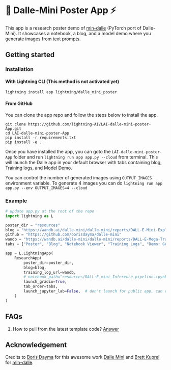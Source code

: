 # 🥑 Dalle-Mini Poster App ⚡️

This app is a research poster demo of [min-dalle](https://github.com/kuprel/min-dalle) (PyTorch port of Dalle-Mini).
It showcases a notebook, a blog, and a model demo where you generate images from text prompts.

## Getting started

### Installation

#### With Lightning CLI (This method is not activated yet)

`lightning install app lightning/dalle_mini_poster`

#### From GitHub

You can clone the app repo and follow the steps below to install the app.

```
git clone https://github.com/lightning-AI/LAI-dalle-mini-poster-App.git
cd LAI-dalle-mini-poster-App
pip install -r requirements.txt
pip install -e .
```

Once you have installed the app, you can goto the `LAI-dalle-mini-poster-App` folder and
run `lightning run app app.py --cloud` from terminal.
This will launch the Dalle app in your default browser with tabs containing blog, Training
logs, and Model Demo.

You can control the number of generated images using `OUTPUT_IMAGES` environment variable. To generate 4 images you can
do `lightning run app app.py --env OUTPUT_IMAGES=4 --cloud`


### Example

```python
# update app.py at the root of the repo
import lightning as L

poster_dir = "resources"
blog = "https://wandb.ai/dalle-mini/dalle-mini/reports/DALL-E-Mini-Explained-with-Demo--Vmlldzo4NjIxODA"
github = "https://github.com/borisdayma/dalle-mini"
wandb = "https://wandb.ai/dalle-mini/dalle-mini/reports/DALL-E-Mega-Training-Journal--VmlldzoxODMxMDI2"
tabs = ["Poster", "Blog", "Notebook Viewer", "Training Logs", "Demo: Generate images from a text prompt"]

app = L.LightningApp(
    ResearchApp(
        poster_dir=poster_dir,
        blog=blog,
        training_log_url=wandb,
        # notebook_path="resources/DALL·E_mini_Inference_pipeline.ipynb",
        launch_gradio=True,
        tab_order=tabs,
        launch_jupyter_lab=False,  # don't launch for public app, can expose to security vulnerability
    )
)

```

## FAQs

1. How to pull from the latest template
   code? [Answer](https://stackoverflow.com/questions/56577184/github-pull-changes-from-a-template-repository)

## Acknowledgement

Credits to [Boris Dayma](https://twitter.com/borisdayma) for this awesome
work [Dalle Mini](https://wandb.ai/dalle-mini/dalle-mini/reports/DALL-E-mini-Generate-images-from-any-text-prompt--VmlldzoyMDE4NDAy)
and [Brett Kuprel](https://github.com/kuprel) for [min-dalle](https://github.com/kuprel/min-dalle).
